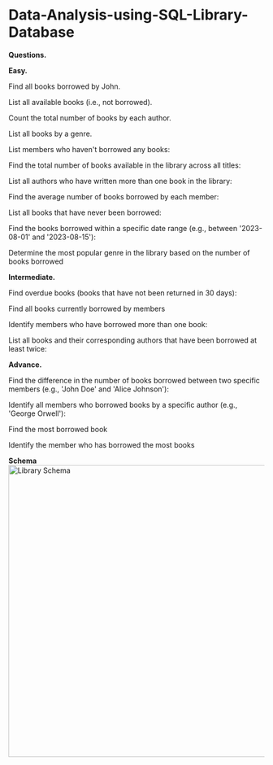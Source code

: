 # Data-Analysis-using-SQL-Library-Database

**Questions.**

**Easy.**

Find all books borrowed by John.

List all available books (i.e., not borrowed).

Count the total number of books by each author.

List all books by a genre.

List members who haven't borrowed any books:

Find the total number of books available in the library across all titles: 

List all authors who have written more than one book in the library:

Find the average number of books borrowed by each member:

List all books that have never been borrowed:

Find the books borrowed within a specific date range (e.g., between '2023-08-01' and '2023-08-15'): 

Determine the most popular genre in the library based on the number of books borrowed 

**Intermediate.**

Find overdue books (books that have not been returned in 30 days):

Find all books currently borrowed by members

Identify members who have borrowed more than one book:

List all books and their corresponding authors that have been borrowed at least twice:

**Advance.**

Find the difference in the number of books borrowed between two specific members (e.g., 'John Doe' and 'Alice Johnson'):

Identify all members who borrowed books by a specific author (e.g., 'George Orwell'): 

Find the most borrowed book 

Identify the member who has borrowed the most books 

**Schema**
<img width="1025" height="574" alt="Library Schema" src="https://github.com/user-attachments/assets/391eb22b-4955-47f0-bf9a-233467934721" />


